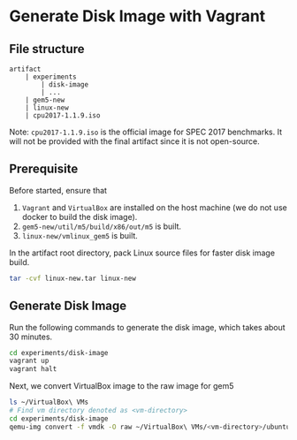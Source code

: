 # Generate Disk Image with Vagrant

## File structure
```
artifact
    | experiments
        | disk-image
        | ...
    | gem5-new
    | linux-new
    | cpu2017-1.1.9.iso
```
Note: `cpu2017-1.1.9.iso` is the official image for SPEC 2017 benchmarks.
It will not be provided with the final artifact since it is not open-source.

## Prerequisite
Before started, ensure that
1. `Vagrant` and `VirtualBox` are installed on the host machine (we do not use docker to build the disk image).
2. `gem5-new/util/m5/build/x86/out/m5` is built.
3. `linux-new/vmlinux_gem5` is built.

In the artifact root directory, pack Linux source files for faster disk image build.
```bash
tar -cvf linux-new.tar linux-new
```

## Generate Disk Image
Run the following commands to generate the disk image, which takes about 30 minutes.
```bash
cd experiments/disk-image
vagrant up
vagrant halt
```

Next, we convert VirtualBox image to the raw image for gem5
```bash
ls ~/VirtualBox\ VMs
# Find vm directory denoted as <vm-directory>
cd experiments/disk-image
qemu-img convert -f vmdk -O raw ~/VirtualBox\ VMs/<vm-directory>/ubuntu-jammy-22.04-cloudimg.vmdk experiments.img
```
